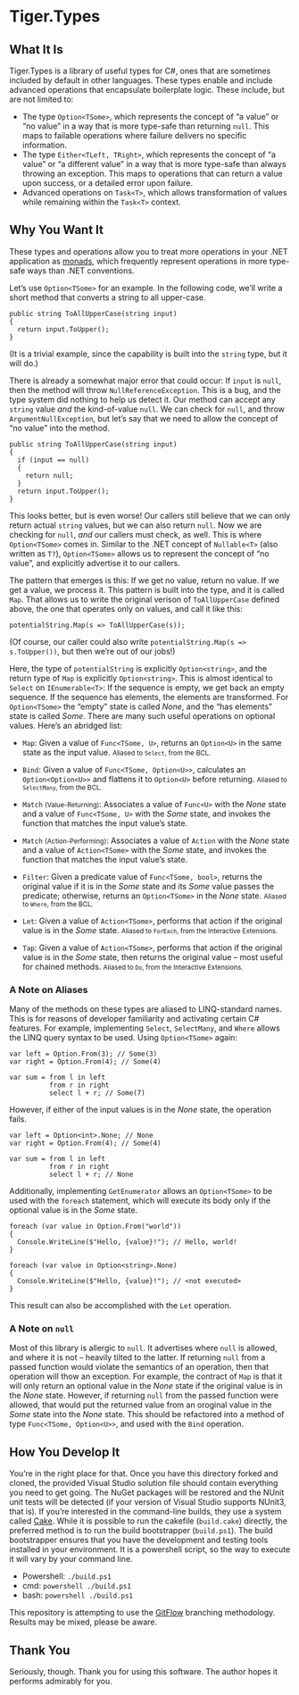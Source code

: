 # Tiger.Types

## What It Is

Tiger.Types is a library of useful types for C#, ones that are sometimes included by default in other languages.  These types enable and include advanced operations that encapsulate boilerplate logic.  These include, but are not limited to:

- The type `Option<TSome>`, which represents the concept of “a value” or “no value” in a way that is more type-safe than returning `null`.  This maps to failable operations where failure delivers no specific information.
- The type `Either<TLeft, TRight>`, which represents the concept of “a value” or “a different value” in a way that is more type-safe than always throwing an exception.  This maps to operations that can return a value upon success, or a detailed error upon failure.
- Advanced operations on `Task<T>`, which allows transformation of values while remaining within the `Task<T>` context.

## Why You Want It

These types and operations allow you to treat more operations in your .NET application as [monads](https://en.wikipedia.org/wiki/Monad_\(functional_programming\)#Motivating_examples), which frequently represent operations in more type-safe ways than .NET conventions.

Let’s use `Option<TSome>` for an example.  In the following code, we’ll write a short method that converts a string to all upper-case.

```
public string ToAllUpperCase(string input)
{
  return input.ToUpper();
}
```

(It is a trivial example, since the capability is built into the `string` type, but it will do.)

There is already a somewhat major error that could occur: If `input` is `null`, then the method will throw `NullReferenceException`.  This is a bug, and the type system did nothing to help us detect it.  Our method can accept any `string` value *and* the kind-of-value `null`.  We can check for `null`, and throw `ArgumentNullException`, but let’s say that we need to allow the concept of “no value” into the method.

```
public string ToAllUpperCase(string input)
{
  if (input == null)
  {
    return null;
  }
  return input.ToUpper();
}
```

This looks better, but is even worse!  Our callers still believe that we can only return actual `string` values, but we can also return `null`.  Now we are checking for `null`, *and* our callers must check, as well.  This is where `Option<TSome>` comes in.  Similar to the .NET concept of `Nullable<T>` (also written as `T?`), `Option<TSome>` allows us to represent the concept of “no value”, and explicitly advertise it to our callers.

The pattern that emerges is this: If we get no value, return no value.  If we get a value, we process it.  This pattern is built into the type, and it is called `Map`.  That allows us to write the original verison of `ToAllUpperCase` defined above, the one that operates only on values, and call it like this:

```
potentialString.Map(s => ToAllUpperCase(s));
```

(Of course, our caller could also write `potentialString.Map(s => s.ToUpper())`, but then we’re out of our jobs!)

Here, the type of `potentialString` is explicitly `Option<string>`, and the return type of `Map` is explicitly `Option<string>`.  This is almost identical to `Select` on `IEnumerable<T>`:  If the sequence is empty, we get back an empty sequence.  If the sequence has elements, the elements are transformed.  For `Option<TSome>` the “empty” state is called <i>None</i>, and the “has elements” state is called <i>Some</i>.  There are many such useful operations on optional values.  Here’s an abridged list:

- `Map`: Given a value of `Func<TSome, U>`, returns an `Option<U>` in the same state as the input value. <small>Aliased to `Select`, from the BCL.</small>

- `Bind`: Given a value of `Func<TSome, Option<U>>`, calculates an `Option<Option<U>>` and flattens it to `Option<U>` before returning. <small>Aliased to `SelectMany`, from the BCL.</small>

- `Match` <small>(Value-Returning)</small>: Associates a value of `Func<U>` with the <i>None</i> state and a value of `Func<TSome, U>` with the <i>Some</i> state, and invokes the function that matches the input value’s state.

- `Match` <small>(Action-Performing)</small>: Associates a value of `Action` with the <i>None</i> state and a value of `Action<TSome>` with the <i>Some</i> state, and invokes the function that matches the input value’s state.

- `Filter`: Given a predicate value of `Func<TSome, bool>`, returns the original value if it is in the <i>Some</i> state and its <i>Some</i> value passes the predicate; otherwise, returns an `Option<TSome>` in the <i>None</i> state. <small>Aliased to `Where`, from the BCL.</small>

- `Let`: Given a value of `Action<TSome>`, performs that action if the original value is in the <i>Some</i> state. <small>Aliased to `ForEach`, from the Interactive Extensions.</small>

- `Tap`: Given a value of `Action<TSome>`, performs that action if the original value is in the <i>Some</i> state, then returns the original value – most useful for chained methods. <small>Aliased to `Do`, from the Interactive Extensions.</small>

### A Note on Aliases

Many of the methods on these types are aliased to LINQ-standard names.  This is for reasons of developer familiarity and activating certain C# features.  For example, implementing `Select`, `SelectMany`, and `Where` allows the LINQ query syntax to be used.  Using `Option<TSome>` again:

```
var left = Option.From(3); // Some(3)
var right = Option.From(4); // Some(4)

var sum = from l in left
          from r in right
          select l + r; // Some(7)
```

However, if either of the input values is in the <i>None</i> state, the operation fails.

```
var left = Option<int>.None; // None
var right = Option.From(4); // Some(4)

var sum = from l in left
          from r in right
          select l + r; // None
```

Additionally, implementing `GetEnumerator` allows an `Option<TSome>` to be used with the `foreach` statement, which will execute its body only if the optional value is in the <i>Some</i> state.

```
foreach (var value in Option.From("world"))
{
  Console.WriteLine($"Hello, {value}!"); // Hello, world!
}

foreach (var value in Option<string>.None)
{
  Console.WriteLine($"Hello, {value}!"); // <not executed>
}
```

This result can also be accomplished with the `Let` operation.

### A Note on `null`

Most of this library is allergic to `null`.  It advertises where `null` is allowed, and where it is not – heavily tilted to the latter.  If returning `null` from a passed function would violate the semantics of an operation, then that operation will thow an exception.  For example, the contract of `Map` is that it will only return an optional value in the <i>None</i> state if the original value is in the <i>None</i> state.  However, if returning `null` from the passed function were allowed, that would put the returned value from an oroginal value in the <i>Some</i> state into the <i>None</i> state.  This should be refactored into a method of type `Func<TSome, Option<U>>`, and used with the `Bind` operation.

## How You Develop It

You’re in the right place for that.  Once you have this directory forked and cloned, the provided Visual Studio solution file should contain everything you need to get going.  The NuGet packages will be restored and the NUnit unit tests will be detected (if your version of Visual Studio supports NUnit3, that is).  If you’re interested in the command-line builds, they use a system called [Cake](http://cakebuild.net).  While it is possible to run the cakefile (`build.cake`) directly, the preferred method is to run the build bootstrapper (`build.ps1`).  The build bootstrapper ensures that you have the development and testing tools installed in your environment.  It is a powershell script, so the way to execute it will vary by your command line.

- Powershell: `./build.ps1`
- cmd: `powershell ./build.ps1`
- bash: `powershell ./build.ps1`

This repository is attempting to use the [GitFlow](http://jeffkreeftmeijer.com/2010/why-arent-you-using-git-flow/) branching methodology.  Results may be mixed, please be aware.

## Thank You

Seriously, though.  Thank you for using this software.  The author hopes it performs admirably for you.
